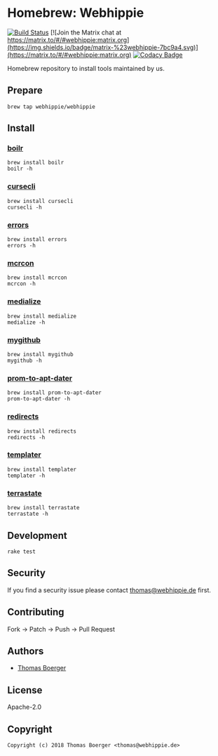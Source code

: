 # Homebrew: Webhippie

[![Build Status](https://github.com/webhippie/homebrew-webhippie/actions/workflows/general.yml/badge.svg)](https://github.com/webhippie/homebrew-webhippie/actions/workflows/general.yml) [![Join the Matrix chat at https://matrix.to/#/#webhippie:matrix.org](https://img.shields.io/badge/matrix-%23webhippie-7bc9a4.svg)](https://matrix.to/#/#webhippie:matrix.org) [![Codacy Badge](https://app.codacy.com/project/badge/Grade/9f7da33f3e764e6f96d7fa23771d03a1)](https://www.codacy.com/gh/webhippie/homebrew-webhippie/dashboard?utm_source=github.com&amp;utm_medium=referral&amp;utm_content=webhippie/homebrew-webhippie&amp;utm_campaign=Badge_Grade)

Homebrew repository to install tools maintained by us.

## Prepare

```console
brew tap webhippie/webhippie
```

## Install

### [boilr](https://github.com/tmrts/boilr)

```console
brew install boilr
boilr -h
```

### [cursecli](https://github.com/webhippie/cursecli)

```console
brew install cursecli
cursecli -h
```

### [errors](https://github.com/webhippie/errors)

```console
brew install errors
errors -h
```

### [mcrcon](https://github.com/Tiiffi/mcrcon)

```console
brew install mcrcon
mcrcon -h
```

### [medialize](https://github.com/webhippie/medialize)

```console
brew install medialize
medialize -h
```

### [mygithub](https://github.com/webhippie/mygithub)

```console
brew install mygithub
mygithub -h
```

### [prom-to-apt-dater](https://github.com/webhippie/prom-to-apt-dater)

```console
brew install prom-to-apt-dater
prom-to-apt-dater -h
```

### [redirects](https://github.com/webhippie/redirects)

```console
brew install redirects
redirects -h
```

### [templater](https://github.com/webhippie/templater)

```console
brew install templater
templater -h
```

### [terrastate](https://github.com/webhippie/terrastate)

```console
brew install terrastate
terrastate -h
```

## Development

```console
rake test
```

## Security

If you find a security issue please contact
[thomas@webhippie.de](mailto:thomas@webhippie.de) first.

## Contributing

Fork -> Patch -> Push -> Pull Request

## Authors

-   [Thomas Boerger](https://github.com/tboerger)

## License

Apache-2.0

## Copyright

```console
Copyright (c) 2018 Thomas Boerger <thomas@webhippie.de>
```
